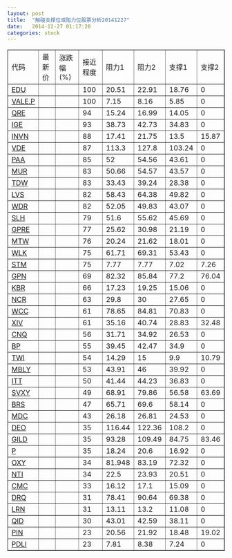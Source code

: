 ```yaml
---
layout: post
title:  "触碰支撑位或阻力位股票分析20141227"
date:   2014-12-27 01:17:20
categories: stock
---
```

<script type="text/javascript">
var stockList = []
stockList.push('gb_edu');
stockList.push('gb_vale.p');
stockList.push('gb_qre');
stockList.push('gb_ige');
stockList.push('gb_invn');
stockList.push('gb_vde');
stockList.push('gb_paa');
stockList.push('gb_mur');
stockList.push('gb_tdw');
stockList.push('gb_lvs');
stockList.push('gb_wdr');
stockList.push('gb_slh');
stockList.push('gb_gpre');
stockList.push('gb_mtw');
stockList.push('gb_wlk');
stockList.push('gb_stm');
stockList.push('gb_gpn');
stockList.push('gb_kbr');
stockList.push('gb_ncr');
stockList.push('gb_wcc');
stockList.push('gb_xiv');
stockList.push('gb_cnq');
stockList.push('gb_bp');
stockList.push('gb_twi');
stockList.push('gb_mbly');
stockList.push('gb_itt');
stockList.push('gb_svxy');
stockList.push('gb_brs');
stockList.push('gb_mdc');
stockList.push('gb_deo');
stockList.push('gb_gild');
stockList.push('gb_p');
stockList.push('gb_oxy');
stockList.push('gb_nti');
stockList.push('gb_cmc');
stockList.push('gb_drq');
stockList.push('gb_lrn');
stockList.push('gb_qid');
stockList.push('gb_pin');
stockList.push('gb_pdli');
</script>
<table border="1">
 <tr>
 <td>代码</td>
 <td>最新价</td>
 <td>涨跌幅(%)</td>
 <td>接近程度</td>
 <td>阻力1</td>
 <td>阻力2</td>
 <td>支撑1</td>
 <td>支撑2</td>
</tr>
  <tr id="edu" class="red">
  <td><a href="http://stock.finance.sina.com.cn/usstock/quotes/EDU.html" target="_blank">EDU</a></td><td></td><td></td><td>100</td><td>20.51</td><td>22.91</td><td>18.76</td><td>0</td></tr>
  <tr id="vale.p" class="red">
  <td><a href="http://stock.finance.sina.com.cn/usstock/quotes/VALE.P.html" target="_blank">VALE.P</a></td><td></td><td></td><td>100</td><td>7.15</td><td>8.16</td><td>5.85</td><td>0</td></tr>
  <tr id="qre" class="red">
  <td><a href="http://stock.finance.sina.com.cn/usstock/quotes/QRE.html" target="_blank">QRE</a></td><td></td><td></td><td>94</td><td>15.24</td><td>16.99</td><td>14.05</td><td>0</td></tr>
  <tr id="ige" class="red">
  <td><a href="http://stock.finance.sina.com.cn/usstock/quotes/IGE.html" target="_blank">IGE</a></td><td></td><td></td><td>93</td><td>38.73</td><td>42.73</td><td>34.83</td><td>0</td></tr>
  <tr id="invn" class="green">
  <td><a href="http://stock.finance.sina.com.cn/usstock/quotes/INVN.html" target="_blank">INVN</a></td><td></td><td></td><td>88</td><td>17.41</td><td>21.75</td><td>13.5</td><td>15.87</td></tr>
  <tr id="vde" class="red">
  <td><a href="http://stock.finance.sina.com.cn/usstock/quotes/VDE.html" target="_blank">VDE</a></td><td></td><td></td><td>87</td><td>113.3</td><td>127.8</td><td>103.24</td><td>0</td></tr>
  <tr id="paa" class="red">
  <td><a href="http://stock.finance.sina.com.cn/usstock/quotes/PAA.html" target="_blank">PAA</a></td><td></td><td></td><td>85</td><td>52</td><td>54.56</td><td>43.61</td><td>0</td></tr>
  <tr id="mur" class="red">
  <td><a href="http://stock.finance.sina.com.cn/usstock/quotes/MUR.html" target="_blank">MUR</a></td><td></td><td></td><td>83</td><td>50.66</td><td>54.57</td><td>43.57</td><td>0</td></tr>
  <tr id="tdw" class="red">
  <td><a href="http://stock.finance.sina.com.cn/usstock/quotes/TDW.html" target="_blank">TDW</a></td><td></td><td></td><td>83</td><td>33.43</td><td>39.24</td><td>28.38</td><td>0</td></tr>
  <tr id="lvs" class="red">
  <td><a href="http://stock.finance.sina.com.cn/usstock/quotes/LVS.html" target="_blank">LVS</a></td><td></td><td></td><td>82</td><td>58.43</td><td>64.38</td><td>49.82</td><td>0</td></tr>
  <tr id="wdr" class="red">
  <td><a href="http://stock.finance.sina.com.cn/usstock/quotes/WDR.html" target="_blank">WDR</a></td><td></td><td></td><td>82</td><td>52.05</td><td>49.83</td><td>43.07</td><td>0</td></tr>
  <tr id="slh" class="red">
  <td><a href="http://stock.finance.sina.com.cn/usstock/quotes/SLH.html" target="_blank">SLH</a></td><td></td><td></td><td>79</td><td>51.6</td><td>55.62</td><td>45.69</td><td>0</td></tr>
  <tr id="gpre" class="red">
  <td><a href="http://stock.finance.sina.com.cn/usstock/quotes/GPRE.html" target="_blank">GPRE</a></td><td></td><td></td><td>77</td><td>25.62</td><td>30.98</td><td>21.19</td><td>0</td></tr>
  <tr id="mtw" class="red">
  <td><a href="http://stock.finance.sina.com.cn/usstock/quotes/MTW.html" target="_blank">MTW</a></td><td></td><td></td><td>76</td><td>20.24</td><td>21.62</td><td>18.01</td><td>0</td></tr>
  <tr id="wlk" class="green">
  <td><a href="http://stock.finance.sina.com.cn/usstock/quotes/WLK.html" target="_blank">WLK</a></td><td></td><td></td><td>75</td><td>61.71</td><td>69.31</td><td>53.43</td><td>0</td></tr>
  <tr id="stm" class="red">
  <td><a href="http://stock.finance.sina.com.cn/usstock/quotes/STM.html" target="_blank">STM</a></td><td></td><td></td><td>75</td><td>7.77</td><td>7.77</td><td>7.02</td><td>7.26</td></tr>
  <tr id="gpn" class="red">
  <td><a href="http://stock.finance.sina.com.cn/usstock/quotes/GPN.html" target="_blank">GPN</a></td><td></td><td></td><td>69</td><td>82.32</td><td>85.84</td><td>77.2</td><td>76.04</td></tr>
  <tr id="kbr" class="red">
  <td><a href="http://stock.finance.sina.com.cn/usstock/quotes/KBR.html" target="_blank">KBR</a></td><td></td><td></td><td>66</td><td>17.23</td><td>19.25</td><td>15.06</td><td>0</td></tr>
  <tr id="ncr" class="red">
  <td><a href="http://stock.finance.sina.com.cn/usstock/quotes/NCR.html" target="_blank">NCR</a></td><td></td><td></td><td>63</td><td>29.8</td><td>30</td><td>27.65</td><td>0</td></tr>
  <tr id="wcc" class="red">
  <td><a href="http://stock.finance.sina.com.cn/usstock/quotes/WCC.html" target="_blank">WCC</a></td><td></td><td></td><td>61</td><td>78.65</td><td>84.81</td><td>70.83</td><td>0</td></tr>
  <tr id="xiv" class="red">
  <td><a href="http://stock.finance.sina.com.cn/usstock/quotes/XIV.html" target="_blank">XIV</a></td><td></td><td></td><td>61</td><td>35.16</td><td>40.74</td><td>28.83</td><td>32.48</td></tr>
  <tr id="cnq" class="red">
  <td><a href="http://stock.finance.sina.com.cn/usstock/quotes/CNQ.html" target="_blank">CNQ</a></td><td></td><td></td><td>56</td><td>31.71</td><td>34.92</td><td>26.53</td><td>0</td></tr>
  <tr id="bp" class="red">
  <td><a href="http://stock.finance.sina.com.cn/usstock/quotes/BP.html" target="_blank">BP</a></td><td></td><td></td><td>55</td><td>39.45</td><td>42.47</td><td>34.9</td><td>0</td></tr>
  <tr id="twi" class="green">
  <td><a href="http://stock.finance.sina.com.cn/usstock/quotes/TWI.html" target="_blank">TWI</a></td><td></td><td></td><td>54</td><td>14.29</td><td>15</td><td>9.9</td><td>10.79</td></tr>
  <tr id="mbly" class="green">
  <td><a href="http://stock.finance.sina.com.cn/usstock/quotes/MBLY.html" target="_blank">MBLY</a></td><td></td><td></td><td>53</td><td>43.91</td><td>46</td><td>39.92</td><td>0</td></tr>
  <tr id="itt" class="red">
  <td><a href="http://stock.finance.sina.com.cn/usstock/quotes/ITT.html" target="_blank">ITT</a></td><td></td><td></td><td>50</td><td>41.44</td><td>44.23</td><td>36.83</td><td>0</td></tr>
  <tr id="svxy" class="red">
  <td><a href="http://stock.finance.sina.com.cn/usstock/quotes/SVXY.html" target="_blank">SVXY</a></td><td></td><td></td><td>49</td><td>68.91</td><td>79.86</td><td>56.58</td><td>63.69</td></tr>
  <tr id="brs" class="red">
  <td><a href="http://stock.finance.sina.com.cn/usstock/quotes/BRS.html" target="_blank">BRS</a></td><td></td><td></td><td>47</td><td>65.71</td><td>69.6</td><td>58.14</td><td>0</td></tr>
  <tr id="mdc" class="red">
  <td><a href="http://stock.finance.sina.com.cn/usstock/quotes/MDC.html" target="_blank">MDC</a></td><td></td><td></td><td>43</td><td>26.18</td><td>26.81</td><td>24.53</td><td>0</td></tr>
  <tr id="deo" class="green">
  <td><a href="http://stock.finance.sina.com.cn/usstock/quotes/DEO.html" target="_blank">DEO</a></td><td></td><td></td><td>35</td><td>116.44</td><td>122.36</td><td>108.2</td><td>0</td></tr>
  <tr id="gild" class="red">
  <td><a href="http://stock.finance.sina.com.cn/usstock/quotes/GILD.html" target="_blank">GILD</a></td><td></td><td></td><td>35</td><td>93.28</td><td>109.49</td><td>84.75</td><td>83.46</td></tr>
  <tr id="p" class="red">
  <td><a href="http://stock.finance.sina.com.cn/usstock/quotes/P.html" target="_blank">P</a></td><td></td><td></td><td>35</td><td>18.24</td><td>20.6</td><td>16.92</td><td>0</td></tr>
  <tr id="oxy" class="green">
  <td><a href="http://stock.finance.sina.com.cn/usstock/quotes/OXY.html" target="_blank">OXY</a></td><td></td><td></td><td>34</td><td>81.948</td><td>83.19</td><td>72.32</td><td>0</td></tr>
  <tr id="nti" class="red">
  <td><a href="http://stock.finance.sina.com.cn/usstock/quotes/NTI.html" target="_blank">NTI</a></td><td></td><td></td><td>34</td><td>22.5</td><td>23.93</td><td>20.51</td><td>0</td></tr>
  <tr id="cmc" class="green">
  <td><a href="http://stock.finance.sina.com.cn/usstock/quotes/CMC.html" target="_blank">CMC</a></td><td></td><td></td><td>33</td><td>16.12</td><td>17.1</td><td>15.09</td><td>0</td></tr>
  <tr id="drq" class="red">
  <td><a href="http://stock.finance.sina.com.cn/usstock/quotes/DRQ.html" target="_blank">DRQ</a></td><td></td><td></td><td>31</td><td>78.41</td><td>90.64</td><td>69.38</td><td>0</td></tr>
  <tr id="lrn" class="red">
  <td><a href="http://stock.finance.sina.com.cn/usstock/quotes/LRN.html" target="_blank">LRN</a></td><td></td><td></td><td>31</td><td>13.11</td><td>13.2</td><td>11.08</td><td>0</td></tr>
  <tr id="qid" class="green">
  <td><a href="http://stock.finance.sina.com.cn/usstock/quotes/QID.html" target="_blank">QID</a></td><td></td><td></td><td>30</td><td>43.01</td><td>42.59</td><td>38.11</td><td>0</td></tr>
  <tr id="pin" class="green">
  <td><a href="http://stock.finance.sina.com.cn/usstock/quotes/PIN.html" target="_blank">PIN</a></td><td></td><td></td><td>23</td><td>20.56</td><td>21.92</td><td>18.48</td><td>19.02</td></tr>
  <tr id="pdli" class="red">
  <td><a href="http://stock.finance.sina.com.cn/usstock/quotes/PDLI.html" target="_blank">PDLI</a></td><td></td><td></td><td>23</td><td>7.81</td><td>8.38</td><td>7.24</td><td>0</td></tr>
</table>
